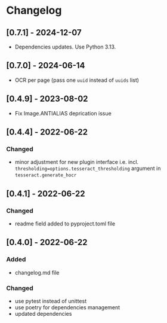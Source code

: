 # Changelog


## [0.7.1] - 2024-12-07

- Dependencies updates. Use Python 3.13.


## [0.7.0] - 2024-06-14

- OCR per page (pass one `uuid` instead of `uuids` list)

## [0.4.9] - 2023-08-02

- Fix Image.ANTIALIAS deprication issue


## [0.4.4] - 2022-06-22

### Changed

- minor adjustment for new plugin interface i.e. incl.
	``thresholding=options.tesseract_thresholding`` argument in ``tesseract.generate_hocr``


## [0.4.1] - 2022-06-22

### Changed

- readme field added to pyproject.toml file


## [0.4.0] - 2022-06-22

### Added

- changelog.md file

### Changed

- use pytest instead of unittest
- use poetry for dependencies management
- updated dependencies
